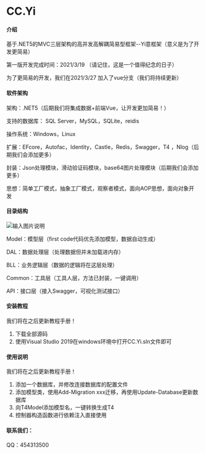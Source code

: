 # CC.Yi

#### 介绍
基于.NET5的MVC三层架构的高并发高解耦简易型框架--Yi意框架（意义是为了开发更简易）

第一版开发完成时间：2021/3/19 （请记住，这是一个值得纪念的日子）

为了更简易的开发，我们在2021/3/27 加入了vue分支（我们将持续更新）


#### 软件架构
架构：.NET5（后期我们将集成数据+前端Vue，让开发更加简易！）

支持的数据库： SQL Server，MySQL，SQLite，reidis

操作系统：Windows，Linux

扩展：EFcore，Autofac，Identity，Castle，Redis，Swagger，T4 ，Nlog（后期我们会添加更多）

封装：Json处理模块，滑动验证码模块，base64图片处理模块（后期我们会添加更多）

思想：简单工厂模式，抽象工厂模式，观察者模式，面向AOP思想，面向对象开发


#### 目录结构
![输入图片说明](https://images.gitee.com/uploads/images/2021/0321/023715_59bef411_3049273.png "屏幕截图.png")

Model：模型层（first code代码优先添加模型，数据自动生成）

DAL：数据处理层（处理数据但并未加载进内存）

BLL：业务逻辑层（数据的逻辑将在这层处理）

Common：工具层（工具人层，方法已封装，一键调用）

API：接口层（接入Swagger，可视化测试接口）


#### 安装教程
我们将在之后更新教程手册！

1.  下载全部源码
2.  使用Visual Studio 2019在windows环境中打开CC.Yi.sln文件即可


#### 使用说明
我们将在之后更新教程手册！

1.  添加一个数据库，并修改连接数据库的配置文件
2.  添加模型类，使用Add-Migration xxx迁移，再使用Update-Database更新数据库
3.  向T4Model添加模型名，一键转换生成T4
4.  控制器构造函数进行依赖注入直接使用

#### 联系我们：
QQ：454313500


